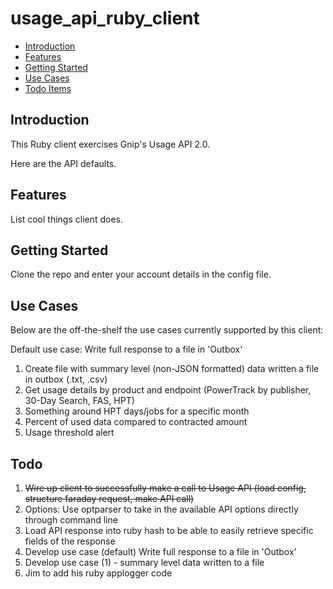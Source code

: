 # usage_api_ruby_client

+ [Introduction](#introduction)
+ [Features](#features)
+ [Getting Started](#getting-started)
+ [Use Cases](#use-cases)
+ [Todo Items](#todos)

## Introduction <a id="introduction" class="tall">&nbsp;</a>

This Ruby client exercises Gnip's Usage API 2.0.

Here are the API defaults.

## Features <a id="features" class="tall">&nbsp;</a>

List cool things client does.

## Getting Started <a id="getting-started" class="tall">&nbsp;</a>

Clone the repo and enter your account details in the config file.

## Use Cases <a id="use-cases" class="tall">&nbsp;</a>

Below are the off-the-shelf the use cases currently supported by this client:

Default use case: Write full response to a file in 'Outbox'

1. Create file with summary level (non-JSON formatted) data written a file in outbox (.txt, .csv)
2. Get usage details by product and endpoint (PowerTrack by publisher, 30-Day Search, FAS, HPT)
3. Something around HPT days/jobs for a specific month
4. Percent of used data compared to contracted amount
5. Usage threshold alert

## Todo <a id="todo" class="tall">&nbsp;</a>

1. ~~Wire up client to successfully make a call to Usage API (load config, structure faraday request, make API call)~~
2. Options: Use optparser to take in the available API options directly through command line
3. Load API response into ruby hash to be able to easily retrieve specific fields of the response
4. Develop use case (default) Write full response to a file in 'Outbox'
5. Develop use case (1) - summary level data written to a file
6. Jim to add his ruby applogger code 

